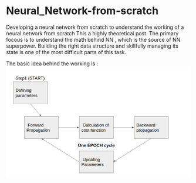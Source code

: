 # Neural_Network-from-scratch
Developing a neural network from scratch to understand the working of a neural network from scratch 
This a highly theoretical post.
The primary focous is to understand the  math behind NN , which is the source of NN superpower. 
Building the right data structure and skillfully managing its state is one of the most difficult parts of this task.

The basic idea behind the working is :
![](Images/viv111.png)
